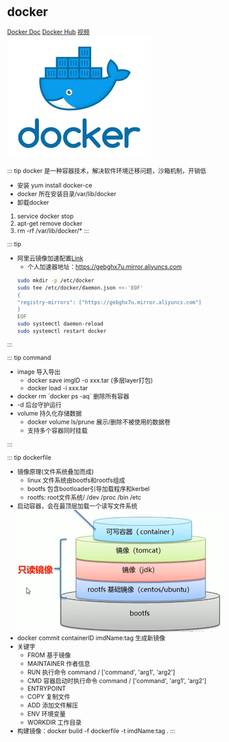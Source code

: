 # docker
[Docker Doc](https://docs.docker.com/)
[Docker Hub](https://hub.docker.com/)
[视频](https://www.bilibili.com/video/BV1CJ411T7BK?p=2&vd_source=327b91fe5f132d5f43cffb262b7cc19d)
![Img](./FILES/docker.md/img-20220823234430.png)

::: tip 
docker 是一种容器技术，解决软件环境迁移问题，沙箱机制，开销低
- 安装 yum install docker-ce
- docker 所在安装目录/var/lib/docker
- 卸载docker
1. service docker stop
2. apt-get remove docker
3. rm -rf /var/lib/docker/*
:::

::: tip 
- 阿里云镜像加速配置[Link](https://cr.console.aliyun.com/cn-hangzhou/instances/mirrors)
    - 个人加速器地址：https://gebghx7u.mirror.aliyuncs.com
    ```sh
    sudo mkdir -p /etc/docker
    sudo tee /etc/docker/daemon.json <<-'EOF'
    {
    "registry-mirrors": ["https://gebghx7u.mirror.aliyuncs.com"]
    }
    EOF
    sudo systemctl daemon-reload
    sudo systemctl restart docker
    ```  
:::

::: tip command
- image 导入导出
    - docker save imgID -o xxx.tar (多层layer打包)
    - docker load -i xxx.tar
- docker rm \`docker ps -aq\` 删除所有容器
- -d 后台守护运行
- volume 持久化存储数据
    - docker volume ls/prune 展示/删除不被使用的数据卷
    - 支持多个容器同时挂载 

:::

::: tip dockerfile
- 镜像原理(文件系统叠加而成)
    - linux 文件系统由bootfs和rootfs组成
    - bootfs 包含bootloader引导加载程序和kerbel
    - rootfs: root文件系统/  /dev /proc /bin /etc
- 启动容器，会在最顶层加载一个读写文件系统
![Img](./FILES/docker.md/img-20220826001552.png)
- docker commit containerID imdName:tag  生成新镜像
- 关键字
    - FROM 基于镜像
    - MAINTAINER 作者信息
    - RUN 执行命令 command / ['command', 'arg1', 'arg2']
    - CMD 容器启动时执行命令 command / ['command', 'arg1', 'arg2']
    - ENTRYPOINT 
    - COPY 复制文件
    - ADD 添加文件解压
    - ENV 环境变量
    - WORKDIR 工作目录
- 构建镜像：docker build -f dockerfile  -t imdName:tag . 
:::




